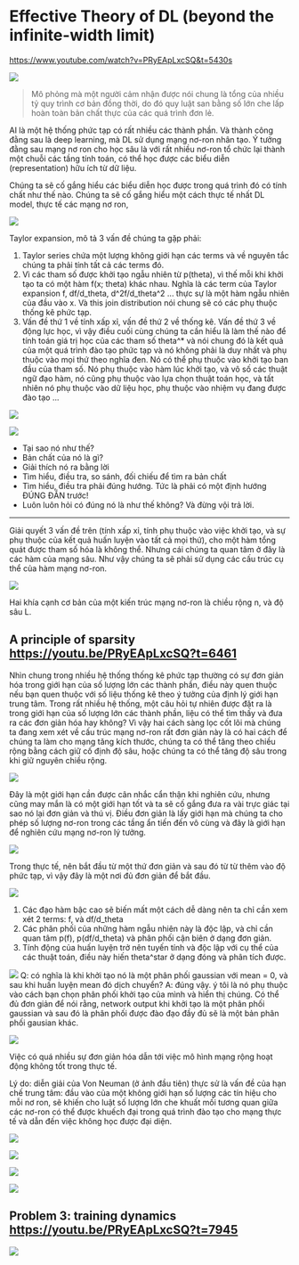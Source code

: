 # Effective Theory of DL (beyond the infinite-width limit)
https://www.youtube.com/watch?v=PRyEApLxcSQ&t=5430s

![](files/lec01-00.png)

> Mô phỏng mà một người cảm nhận được nói chung là tổng của nhiều tỷ quy trình cơ bản đồng thời, 
do đó quy luật san bằng số lớn che lấp hoàn toàn bản chất thực của các quá trình đơn lẻ.

AI là một hệ thống phức tạp có rất nhiều các thành phần. Và thành công đằng sau là deep learning, mà DL sử dụng mạng nơ-ron nhân tạo. Ý tưởng đằng sau mạng nơ ron cho học sâu là với rất nhiều nơ-ron tổ chức lại thành một chuỗi các tầng tính toán, có thể học được các biểu diễn (representation) hữu ích từ dữ liệu.

Chúng ta sẽ cố gắng hiểu các biểu diễn học được trong quá trình đó có tính chất như thế nào. Chúng ta sẽ cố gắng hiểu một cách thực tế nhất DL model, thực tế các mạng nơ ron, 

![](files/lec01-01.png)
 
Taylor expansion, mô tả 3 vấn đề chúng ta gặp phải:
1. Taylor series chứa một lượng không giới hạn các terms và về nguyên tắc chúng ta phải tính tất cả các terms đó.
2. Vì các tham số được khởi tạo ngẫu nhiên từ p(theta), vì thế mỗi khi khởi tạo ta có một hàm f(x; theta) khác nhau. Nghĩa là các term của Taylor expansion f, df/d_theta, d^2f/d_theta^2 ... thực sự là một hàm ngẫu nhiên của đầu vào x. Và this join distribution nói chung sẽ có các phụ thuộc thống kê phức tạp.
3. Vấn đề thứ 1 về tính xấp xỉ, vấn đề thứ 2 về thống kê. Vấn đề thứ 3 về động lực học, vì vậy điều cuối cùng chúng ta cần hiểu là làm thế nào để tính toán giá trị học của các tham số theta^* và nói chung đó là kết quả của một quá trình đào tạo phức tạp và nó không phải là duy nhất và phụ thuộc vào mọi thứ theo nghĩa đen. Nó có thể phụ thuộc vào khởi tạo ban đầu của tham số. Nó phụ thuộc vào hàm lúc khởi tạo, và vô số các thuật ngữ đạo hàm, nó cũng phụ thuộc vào lựa chọn thuật toán học, và tất nhiên nó phụ thuộc vào dữ liệu học, phụ thuộc vào nhiệm vụ đang được đào tạo ...

![](files/lec01-02.png)

![](files/lec01-03.png)

- Tại sao nó như thế?
- Bản chất của nó là gì?
- Giải thích nó ra bằng lời
- Tìm hiểu, điều tra, so sánh, đối chiếu để tìm ra bản chất
- Tìm hiểu, điều tra phải đúng hướng. Tức là phải có một định hướng ĐÚNG ĐẮN trước!
- Luôn luôn hỏi có đúng nó là như thế không? Và đừng vội trả lời.

- - -

Giải quyết 3 vấn đề trên (tính xấp xỉ, tính phụ thuộc vào việc khởi tạo, và sự phụ thuộc của kết quả huấn luyện vào tất cả mọi thứ), cho một hàm tổng quát được tham số hóa là không thể. Nhưng cái chúng ta quan tâm ở đây là các hàm của mạng sâu. Như vậy chúng ta sẽ phải sử dụng các cấu trúc cụ thể của hàm mạng nơ-ron.

![](files/lec01-04.png)

Hai khía cạnh cơ bản của  một kiến trúc mạng nơ-ron là chiều rộng n, và độ sâu L.

## A principle of sparsity https://youtu.be/PRyEApLxcSQ?t=6461
Nhìn chung trong nhiều hệ thống thống kê phức tạp thường có sự đơn giản hóa trong giới hạn của số lượng lớn các thành phần, điều này quen thuộc nếu bạn quen thuộc với số liệu thống kê theo ý tưởng của định lý giới hạn trung tâm. Trong rất nhiều hệ thống, một câu hỏi tự nhiên được đặt ra là trong giới hạn của số lượng lớn các thành phần, liệu có thể tìm thấy và đưa ra các đơn giản hóa hay không? Vì vậy hai cách sàng lọc cốt lõi mà chúng ta đang xem xét về cấu trúc mạng nơ-ron rất đơn giản này là có hai cách để chúng ta làm cho mạng tăng kích thước, chúng ta có thể tăng theo chiều rộng bằng cách giữ cố định độ sâu, hoặc chúng ta có thể tăng độ sâu trong khi giữ nguyên chiều rộng.

![](files/lec01-05.png)

Đây là một giới hạn cần được cân nhắc cẩn thận khi nghiên cứu, nhưng cũng may mắn là có một giới hạn tốt và ta sẽ cố gắng đưa ra vài trực giác tại sao nó lại đơn giản và thú vị. Điều đơn giản là lấy giới hạn mà chúng ta cho phép số lượng nơ-ron trong các tầng ẩn tiến đến vô cùng và đây là giới hạn để nghiên cứu mạng nơ-ron lý tưởng.

![](files/lec01-06.png)

Trong thực tế, nên bắt đầu từ một thứ đơn giản và sau đó từ từ thêm vào độ phức tạp, vì vậy đây là một nơi đủ đơn giản để bắt đầu.

![](files/lec01-07.png)

1. Các đạo hàm bậc cao sẽ biến mất một cách dễ dàng nên ta chỉ cần xem xét 2 terms: f, và df/d_theta
2. Các phân phối của những hàm ngẫu nhiên này là độc lập, và chỉ cần quan tâm p(f), p(df/d_theta) và phân phối cận biên ở dạng đơn giản.
3. Tính động của huấn luyện trở nên tuyến tính và độc lập với cụ thể của các thuật toán, điều này hiến theta^star ở dạng đóng và phân tích được.

![](files/lec01-08.png)
Q: có nghĩa là khi khởi tạo nó là một phân phối gaussian với mean = 0, và sau khi huấn luyện mean đó dịch chuyển?
A: đúng vậy. ý tôi là nó phụ thuộc vào cách bạn chọn phân phối khởi tạo của mình và hiển thị chúng. Có thể đủ đơn giản để nói rằng, network output khi khởi tạo là một phân phối gaussian và sau đó là phân phối được đào đạo đầy đủ sẽ là một bản phân phối gausian khác.

![](files/lec01-09.png)

Việc có quá nhiều sự đơn giản hóa dẫn tới việc mô hình mạng rộng hoạt động không tốt trong thực tế.

Lý do: diễn giải của Von Neuman (ở ảnh đầu tiên) thực sử là vấn đề của hạn chế trung tâm: đầu vào của một không giới hạn số lượng các tín hiệu cho mỗi nơ ron, sẽ khiến cho luật số lượng lớn che khuất mối tương quan giữa các nơ-ron có thể được khuếch đại trong quá trình đào tạo cho mạng thực tế và dẫn đến việc không học được đại diện.

![](files/lec01-10.png)

![](files/lec01-11.png)

![](files/lec01-12.png)

![](files/lec01-13.png)

## Problem 3: training dynamics https://youtu.be/PRyEApLxcSQ?t=7945

![](files/lec01-14.png)
